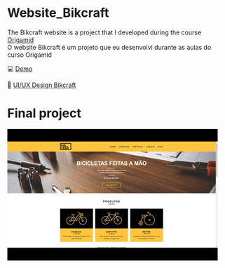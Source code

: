 # Website_Bikcraft
The Bikcraft website is a project that I developed during the course <a href="https://www.origamid.com">Origamid</a> 
<br>O website Bikcraft é um projeto que eu desenvolvi durante as aulas do curso Origamid



:computer: <a href="http://bikcraft.com/"> Demo </a>
 
:robot: <a href="https://www.behance.net/gallery/94947039/Bikcraft-Website-UI"> UI/UX Design Bikcraft </a>


# Final project

![](bikcraft.gif)


